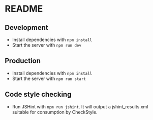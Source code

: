 # README

## Development
* Install dependencies with `npm install`
* Start the server with `npm run dev`

## Production
* Install dependencies with `npm install`
* Start the server with `npm run start`

## Code style checking
* Run JSHint with `npm run jshint`. It will output a jshint_results.xml suitable for consumption by CheckStyle.
